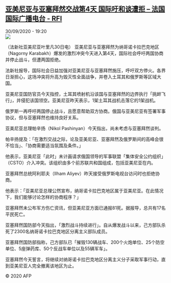 <!--1601492196000-->
[亚美尼亚与亚塞拜然交战第4天 国际吁和谈遭拒 – 法国国际广播电台 - RFI](http://www.rfi.fr//cn/contenu/20200930-%E4%BA%9A%E7%BE%8E%E5%B0%BC%E4%BA%9A%E4%B8%8E%E4%BA%9A%E5%A1%9E%E6%8B%9C%E7%84%B6%E4%BA%A4%E6%88%98%E7%AC%AC4%E5%A4%A9-%E5%9B%BD%E9%99%85%E5%90%81%E5%92%8C%E8%B0%88%E9%81%AD%E6%8B%92)
------

<div>30/09/2020 - 19:20</div><img src="https://s.rfi.fr/media/display/73e0744e-0344-11eb-8cfa-005056a964fe/w:310/p:16x9/int0002b.201001012003.jpg"><div class="t-content__body u-clearfix"><p>（法新社亚美尼亚叶里凡30日电）    亚美尼亚与亚塞拜然为纳哥诺卡拉巴克地区（Nagorny Karabakh）爆发的激烈冲突今天进入第4天，国际社会呼吁两国协商并停止战斗，但遭两国拒绝。</p><p>    法新社报导，国际社会日益加强对亚美尼亚与亚塞拜然施压，呼吁双方停火。各界日渐担心，这场冲突将升高为毁灭性全面战争，并卷入土耳其和俄罗斯等区域大国。</p><p>    亚美尼亚国防官员今天指控，土耳其喷射机沿该国与亚塞拜然的边界执行「挑衅飞行」，并侵犯该国领空。亚美尼亚昨天表示，1架土耳其战机击落它的1架战机。</p><p>    俄罗斯一再呼吁两国停止战斗，且愿意帮助双方协商。俄国与亚美尼亚有签署军事协议，但与亚塞拜然也维持良好关系。</p><p>    亚美尼亚总理帕辛扬（Nikol Pashinyan）今天指出，尚未考虑与亚塞拜然谈判。</p><p>    帕辛扬提及：「在激烈交战之际，论及亚美尼亚、亚塞拜然及俄罗斯间的高峰会很不恰当」、「协商需要适当氛围及条件。」</p><p>    他表示，亚美尼亚「此时」未计画请求俄国领导的军事联盟「集体安全公约组织」（CSTO）介入冲突。该组织由多个前苏联共和国组成，包括亚美尼亚在内。</p><p>    亚塞拜然总统阿利耶夫（Ilham Aliyev）昨天接受俄罗斯电视台访问时也拒绝协商。</p><p>    他表示：「亚美尼亚总理公然宣布，纳哥诺卡拉巴克地区属于亚美尼亚。在此情况下，我们能够讨论怎样的协商程序？」</p><p>    亚塞拜然未公布军方伤亡资讯，但亚美尼亚方面已通报81死。据报导，总共有17名平民死亡。</p><p>    亚塞拜然国防部今天指出，「激烈战斗持续进行」。自从爆发战斗以来，己方部队杀死了2300名纳哥诺卡拉巴克地区分离主义部队成员。</p><p>    亚塞拜然国防部指称，己方部队已「摧毁130辆战车、200个火炮单位、25个防空单位、5座弹药库、50个反战车单位以及55辆军车」。</p><p>    亚塞拜然今天誓言，将继续对纳哥诺卡拉巴克地区分离主义分子采取军事行动，直到亚美尼亚人完全撤离该地区为止。</p><p class="t-copyright">© 2020 AFP</p>        </div>
